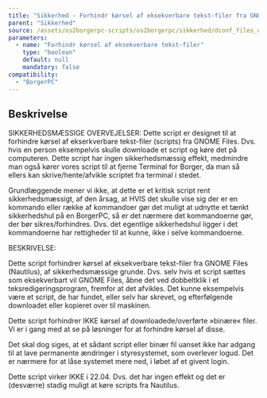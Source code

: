 ```yaml
---
title: "Sikkerhed - Forhindr kørsel af eksekverbare tekst-filer fra GNOME Files (Nautilus)"
parent: "Sikkerhed"
source: /assets/os2borgerpc-scripts/os2borgerpc/sikkerhed/dconf_files_deny_shell_script_running.sh
parameters:
  - name: "Forhindr kørsel af eksekverbare tekst-filer"
    type: "boolean"
    default: null
    mandatory: false
compatibility:
  - "BorgerPC"
---
```


## Beskrivelse
SIKKERHEDSMÆSSIGE OVERVEJELSER:
Dette script er designet til at forhindre kørsel af ekserkverbare tekst-filer (scripts) fra GNOME Files. 
Dvs. hvis en person eksempelvis skulle downloade et script og køre det på computeren. 
Dette script har ingen sikkerhedsmæssig effekt, medmindre man også kører vores script til at fjerne Terminal for Borger, da man så ellers kan skrive/hente/afvikle scriptet fra terminal i stedet.

Grundlæggende mener vi ikke, at dette er et kritisk script rent sikkerhedsmæssigt, af den årsag, at HVIS det skulle vise sig der er en kommando eller række af kommandoer gør det muligt at udnytte et tænkt sikkerhedshul på en BorgerPC, så er det nærmere det kommandoerne gør, der bør sikres/forhindres. Dvs. det egentlige sikkerhedshul ligger i det kommandoerne har rettigheder til at kunne, ikke i selve kommandoerne.

BESKRIVELSE:

Dette script forhindrer kørsel af eksekverbare tekst-filer fra GNOME Files (Nautilus), af sikkerhedsmæssige grunde. Dvs. selv hvis et script sættes som eksekverbart vil GNOME Files, åbne det ved dobbeltklik i et teksredigeringsprogram, fremfor at det afvikles.
Det kunne eksempelvis være et script, de har fundet, eller selv har skrevet, og efterfølgende downloadet eller kopieret over til maskinen.

Dette script forhindrer IKKE kørsel af downloadede/overførte »binære« filer. Vi er i gang med at se på løsninger for at forhindre kørsel af disse.

Det skal dog siges, at et sådant script eller binær fil uanset ikke har adgang til at lave permanente ændringer i styresystemet, som overlever logud.
Det er nærmere for at låse systemet mere ned, i løbet af et givent login.

Dette script virker IKKE i 22.04. Dvs. det har ingen effekt og det er (desværre) stadig muligt at køre scripts fra Nautilus.